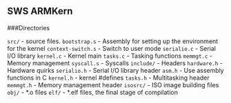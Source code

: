 SWS ARMKern
------

###Directories

`src/` - source files.
	`bootstrap.s` - Assembly for setting up the environment for the kernel
	`context-switch.s` - Switch to user mode
	`serialio.c` - Serial I/O library
	`kernel.c` - Kernel main
	`tasks.c` - Tasking functions
	`memmgt.c` - Memory management
	`syscall.s` - Syscalls
	`include/` - Headers
		`hardware.h` - Hardware quirks
		`serialio.h` - Serial I/O library header
		`asm.h` - Use assembly functions in C
		`kernel.h` - kernel #defines
		`tasks.h` - Multitasking header
		`memmgt.h` - Memory management header
`isosrc/` - ISO image building files
`obj/` - *.o files
`elf/` - *.elf files, the final stage of compilation
